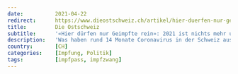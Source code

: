 ```yaml
---
date:          2021-04-22
redirect:      https://www.dieostschweiz.ch/artikel/hier-duerfen-nur-geimpfte-rein-2021-ist-nichts-mehr-unmoeglich-qGag1d3
title:         Die Ostschweiz
subtitle:      '«Hier dürfen nur Geimpfte rein»: 2021 ist nichts mehr unmöglich'
description:   'Was haben rund 14 Monate Coronavirus in der Schweiz ausgelöst? Neben handfesten Folgen für die Gesellschaft und die Wirtschaft auch das: Die grössten Ungeheuerlichkeiten können völlig gelassen ausgesprochen werden – und werden unwidersprochen oder gar mit Applaus entgegen genommen.'
country:       [CH]
categories:    [Impfung, Politik]
tags:          [impfpass, impfzwang]
---
```


